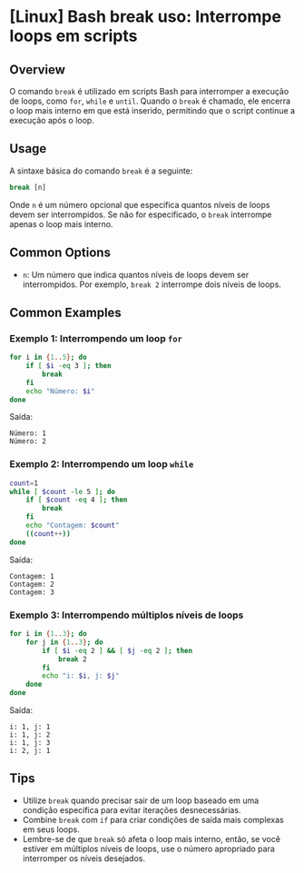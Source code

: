 # [Linux] Bash break uso: Interrompe loops em scripts

## Overview
O comando `break` é utilizado em scripts Bash para interromper a execução de loops, como `for`, `while` e `until`. Quando o `break` é chamado, ele encerra o loop mais interno em que está inserido, permitindo que o script continue a execução após o loop.

## Usage
A sintaxe básica do comando `break` é a seguinte:

```bash
break [n]
```

Onde `n` é um número opcional que especifica quantos níveis de loops devem ser interrompidos. Se não for especificado, o `break` interrompe apenas o loop mais interno.

## Common Options
- `n`: Um número que indica quantos níveis de loops devem ser interrompidos. Por exemplo, `break 2` interrompe dois níveis de loops.

## Common Examples

### Exemplo 1: Interrompendo um loop `for`
```bash
for i in {1..5}; do
    if [ $i -eq 3 ]; then
        break
    fi
    echo "Número: $i"
done
```
Saída:
```
Número: 1
Número: 2
```

### Exemplo 2: Interrompendo um loop `while`
```bash
count=1
while [ $count -le 5 ]; do
    if [ $count -eq 4 ]; then
        break
    fi
    echo "Contagem: $count"
    ((count++))
done
```
Saída:
```
Contagem: 1
Contagem: 2
Contagem: 3
```

### Exemplo 3: Interrompendo múltiplos níveis de loops
```bash
for i in {1..3}; do
    for j in {1..3}; do
        if [ $i -eq 2 ] && [ $j -eq 2 ]; then
            break 2
        fi
        echo "i: $i, j: $j"
    done
done
```
Saída:
```
i: 1, j: 1
i: 1, j: 2
i: 1, j: 3
i: 2, j: 1
```

## Tips
- Utilize `break` quando precisar sair de um loop baseado em uma condição específica para evitar iterações desnecessárias.
- Combine `break` com `if` para criar condições de saída mais complexas em seus loops.
- Lembre-se de que `break` só afeta o loop mais interno, então, se você estiver em múltiplos níveis de loops, use o número apropriado para interromper os níveis desejados.